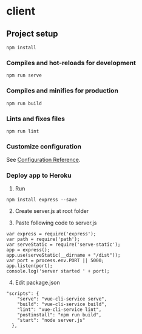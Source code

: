 # client

## Project setup

``` 
npm install
```

### Compiles and hot-reloads for development

``` 
npm run serve
```

### Compiles and minifies for production

``` 
npm run build
```

### Lints and fixes files

``` 
npm run lint
```

### Customize configuration

See [Configuration Reference](https://cli.vuejs.org/config/).

### Deploy app to Heroku

1. Run

``` 
npm install express --save
```

2. Create server.js at root folder

3. Paste following code to server.js

``` 
var express = require('express');
var path = require('path');
var serveStatic = require('serve-static');
app = express();
app.use(serveStatic(__dirname + "/dist"));
var port = process.env.PORT || 5000;
app.listen(port);
console.log('server started ' + port);
```

4. Edit package.json

``` 
"scripts": {
    "serve": "vue-cli-service serve",
    "build": "vue-cli-service build",
    "lint": "vue-cli-service lint",
    "postinstall": "npm run build",
    "start": "node server.js"
  }, 
```

